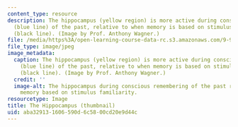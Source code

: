 ```yaml
---
content_type: resource
description: The hippocampus (yellow region) is more active during conscious remembering
  (blue line) of the past, relative to when memory is based on stimulus familiarity
  (black line). (Image by Prof. Anthony Wagner.)
file: /media/https%3A/open-learning-course-data-rc.s3.amazonaws.com/9-912-special-topics-in-brain-and-cognitive-sciences-fall-2001/aba329131606590d6c5800cd20e9d44c_9-912f01-th.jpg
file_type: image/jpeg
image_metadata:
  caption: The hippocampus (yellow region) is more active during conscious remembering
    (blue line) of the past, relative to when memory is based on stimulus familiarity
    (black line). (Image by Prof. Anthony Wagner.)
  credit: ''
  image-alt: The hippocampus during conscious remembering of the past relative to
    memory based on stimulus familiarity.
resourcetype: Image
title: The Hippocampus (thumbnail)
uid: aba32913-1606-590d-6c58-00cd20e9d44c
---
```

